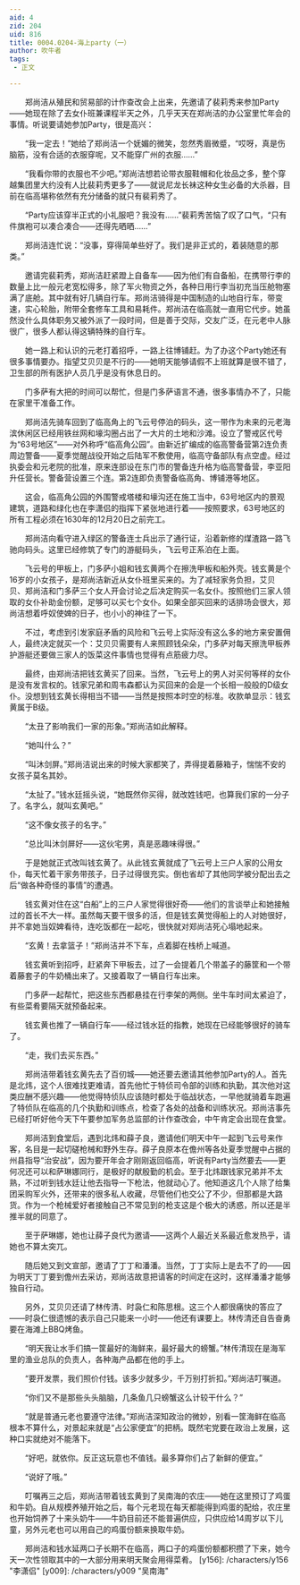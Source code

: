 ```yaml
---
aid: 4
zid: 204
uid: 816
title: 0004.0204-海上party（一）
author: 吹牛者
tags: 
 - 正文

---
```




　　郑尚洁从殖民和贸易部的计作查改会上出来，先邀请了裴莉秀来参加Party——她现在除了去女仆班兼课程半天之外，几乎天天在郑尚洁的办公室里忙年会的事情。听说要请她参加Party，很是高兴：

　　“我一定去！”她给了郑尚洁一个妩媚的微笑，忽然秀眉微蹙，“哎呀，真是伤脑筋，没有合适的衣服穿呢，又不能穿广州的衣服……”

　　“我看你带的衣服也不少吧。”郑尚洁想若论带衣服鞋帽和化妆品之多，整个穿越集团里大约没有人比裴莉秀更多了——就说尼龙长袜这种女生必备的大杀器，目前在临高堪称依然有充分储备的就只有裴莉秀了。

　　“Party应该穿半正式的小礼服吧？我没有……”裴莉秀苦恼了叹了口气，“只有件旗袍可以凑合凑合——还得先晒晒……”

　　郑尚洁连忙说：“没事，穿得简单些好了。我们是非正式的，着装随意的那类。”

　　邀请完裴莉秀，郑尚洁赶紧蹬上自备车——因为他们有自备船，在携带行李的数量上比一般元老宽松得多，除了军火物资之外，各种日用行李当初充当压舱物塞满了底舱。其中就有好几辆自行车。郑尚洁骑得是中国制造的山地自行车，带变速，实心轮胎，附带全套修车工具和易耗件。郑尚洁在临高就一直用它代步。她虽然没什么具体职务又被外派了一段时间，但是善于交际，交友广泛，在元老中人脉很广，很多人都认得这辆特殊的自行车。

　　她一路上和认识的元老打着招呼，一路上往博铺赶。为了办这个Party她还有很多事情要办。指望艾贝贝是不行的——她明天能够请假不上班就算是很不错了，卫生部的所有医护人员几乎是没有休息日的。

　　门多萨有大把的时间可以帮忙，但是门多萨语言不通，很多事情办不了，只能在家里干准备工作。

　　郑尚洁先骑车回到了临高角上的飞云号停泊的码头，这一带作为未来的元老海滨休闲区已经用铁丝网和壕沟圈占出了一大片的土地和沙滩。设立了警戒区代号为“63号地区”——对外称呼“临高角公园”。由新近扩编成的临高警备营第2连负责周边警备——夏季觉醒战役开始之后陆军不敷使用，临高守备部队有点空虚。经过执委会和元老院的批准，原来连部设在东门市的警备连升格为临高警备营，李亚阳升任营长。警备营设置三个连。第2连即负责警备临高角、博铺港等地区。

　　这会，临高角公园的外围警戒塔楼和壕沟还在施工当中，63号地区内的景观建筑，道路和绿化也在李潇侣的指挥下紧张地进行着——按照要求，63号地区的所有工程必须在1630年的12月20日之前完工。

　　郑尚洁向看守进入绿区的警备连士兵出示了通行证，沿着新修的煤渣路一路飞驰向码头。这里已经修筑了专门的游艇码头，飞云号正系泊在上面。

　　飞云号的甲板上，门多萨小姐和钱玄黄两个在擦洗甲板和船外壳。钱玄黄是个16岁的小女孩子，是郑尚洁新近从女仆班里买来的。为了减轻家务负担，艾贝贝、郑尚洁和门多萨三个女人开会讨论之后决定购买一名女仆。按照他们三家人领取的女仆补助金份额，足够可以买七个女仆。如果全部买回来的话排场会很大，郑尚洁想着呼奴使婢的日子，也小小的神往了一下。

　　不过，考虑到引发家庭矛盾的风险和飞云号上实际没有这么多的地方来安置佣人，最终决定就买一个：艾贝贝需要有人来照顾钱朵朵，门多萨对每天擦洗甲板养护游艇还要做三家人的饭菜这件事情也觉得有点筋疲力尽。

　　最终，由郑尚洁把钱玄黄买了回来。当然，飞云号上的男人对买何等样的女仆是没有发言权的。钱家兄弟和周韦森都认为买回来的会是一个长相一般般的D级女仆。没想到钱玄黄长得相当不错——当然是按照本时空的标准。收款单显示：钱玄黄属于B级。

　　“太丑了影响我们一家的形象。”郑尚洁如此解释。

　　“她叫什么？”

　　“叫沐剑屏。”郑尚洁说出来的时候大家都笑了，弄得提着藤箱子，惴惴不安的女孩子莫名其妙。

　　“太扯了。”钱水廷摇头说，“她既然你买得，就改姓钱吧，也算我们家的一分子了。名字么，就叫玄黄吧。”

　　“这不像女孩子的名字。”

　　“总比叫沐剑屏好——这伙宅男，真是恶趣味得很。”

　　于是她就正式改叫钱玄黄了。从此钱玄黄就成了飞云号上三户人家的公用女仆，每天忙着干家务带孩子，日子过得很充实。倒也省却了其他同学被分配出去之后“做各种奇怪的事情”的遭遇。

　　钱玄黄对住在这“白船”上的三户人家觉得很好奇——他们的言谈举止和她接触过的首长不大一样。虽然每天要干很多的活，但是钱玄黄觉得船上的人对她很好，并不拿她当奴婢看待，连吃饭都在一起吃，很快就对郑尚洁死心塌地起来。

　　“玄黄！去拿篮子！”郑尚洁并不下车，点着脚在栈桥上喊道。

　　钱玄黄听到招呼，赶紧奔下甲板去，过了一会提着几个带盖子的藤筐和一个带着藤套子的牛奶桶出来了。又接着取了一辆自行车出来。

　　门多萨一起帮忙，把这些东西都悬挂在行李架的两侧。坐牛车时间太紧迫了，有些菜肴要隔天就预备起来。

　　钱玄黄也推了一辆自行车——经过钱水廷的指教，她现在已经能够很好的骑车了。

　　“走，我们去买东西。”

　　郑尚洁带着钱玄黄先去了百仞城——她还要去邀请其他参加Party的人。首先是北炜，这个人很难找更难请，首先他忙于特侦司令部的训练和执勤，其次他对这类应酬不感兴趣——他觉得特侦队应该随时都处于临战状态，一早他就骑着车跑遍了特侦队在临高的几个执勤和训练点，检查了各处的战备和训练状况。郑尚洁事先已经打听好他今天下午要参加军务总监部的计作查改会，中午肯定会出现在食堂。

　　郑尚洁到食堂后，遇到北炜和薛子良，邀请他们明天中午一起到飞云号来作客，名目是一起切磋枪械和野外生存。薛子良原本在儋州等各处夏季觉醒中占据的州县指导“治安战”，因为要开年会才刚刚返回临高，听说有Party当然要去——更何况还可以和萨琳娜同行，是极好的献殷勤的机会。至于北炜跟钱家兄弟并不太熟，不过听到钱水廷让他去指导一下枪法，他就动心了。他知道这几个人除了给集团采购军火外，还带来的很多私人收藏，尽管他们也交公了不少，但那都是大路货。作为一个枪械爱好者接触自己不常见到的枪支这是个极大的诱惑，所以还是半推半就的同意了。

　　至于萨琳娜，她也让薛子良代为邀请——这两个人最近关系最近愈发热乎，请她也不算太突兀。

　　随后她又到文宣部，邀请了丁丁和潘潘。当然，丁丁实际上是去不了的——因为明天丁丁要到儋州去采访，郑尚洁故意把请客的时间定在这时，这样潘潘才能够独自行动。

　　另外，艾贝贝还请了林传清、时袅仁和陈思根。这三个人都很痛快的答应了——时袅仁很遗憾的表示自己只能来一小时——他还有课要上。林传清还自告奋勇要在海滩上BBQ烤鱼。

　　“明天我让水手们搞一筐最好的海鲜来，最好最大的螃蟹。”林传清现在是海军里的渔业总队的负责人，各种海产品都在他的手上。

　　“要开发票，我们照价付钱。该多少就多少，千万别打折扣。”郑尚洁叮嘱道。

　　“你们又不是那些头头脑脑，几条鱼几只螃蟹这么计较干什么？”

　　“就是普通元老也要遵守法律。”郑尚洁深知政治的微妙，别看一筐海鲜在临高根本不算什么，对景起来就是“占公家便宜”的把柄。既然宅党要在政治上发展，这种口实就绝对不能落下。

　　“好吧，就依你。反正这玩意也不值钱。最多算你们占了新鲜的便宜。”

　　“说好了哦。”

　　叮嘱再三之后，郑尚洁带着钱玄黄到了吴南海的农庄——她在这里预订了鸡蛋和牛奶。自从规模养殖开始之后，每个元老现在每天都能得到鸡蛋的配给，农庄里也开始饲养了十来头奶牛——牛奶目前还不能普遍供应，只供应给14周岁以下儿童，另外元老也可以用自己的鸡蛋份额来换取牛奶。

　　郑尚洁和钱水延两口子长期不在临高，两口子的鸡蛋份额都积攒了下来，她今天一次性领取其中的一大部分用来明天聚会用得菜肴。
[y156]: /characters/y156 "李潇侣"
[y009]: /characters/y009 "吴南海"


